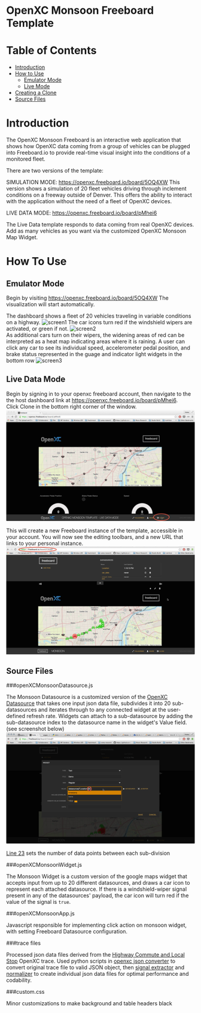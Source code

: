 OpenXC Monsoon Freeboard Template
=================================

# Table of Contents
*   [Introduction](#introduction)
*   [How to Use](#how-to-use)
	* [Emulator Mode](#emulator-mode)
	* [Live Mode](#live-mode)
*   [Creating a Clone](#creating-a-clone)
*   [Source Files](#source-files)

Introduction
==========
The OpenXC Monsoon Freeboard is an interactive web application that shows how OpenXC data coming from a group of vehicles can be plugged into Freeboard.io to provide real-time visual insight into the conditions of a monitored fleet.  

There are two versions of the template:

SIMULATION MODE: 
https://openxc.freeboard.io/board/5OQ4XW 
This version shows a simulation of 20 fleet vehicles driving through inclement conditions on a freeway outside of Denver.  This offers the ability to interact with the application without the need of a fleet of OpenXC devices.  

LIVE DATA MODE:
https://openxc.freeboard.io/board/pMhei6

The Live Data template responds to data coming from real OpenXC devices.  Add as many vehicles as you want via the customized OpenXC Monsoon Map Widget.

How To Use 
==========
Emulator Mode
------------------
Begin by visiting https://openxc.freeboard.io/board/5OQ4XW
The visualization will start automatically.

The dashboard shows a fleet of 20 vehicles traveling in variable conditions on a highway.
![screen1](./doc_images/Simulator/1.png)
The car icons turn red if the windshield wipers are activated, or green if not.
![screen2](./doc_images/Simulator/2.png)  
As additional cars turn on their wipers, the widening areas of red can be interpreted as a heat map indicating areas where it is raining.  A user can click any car to see its individual speed, accelerometer pedal position, and brake status represented in the guage and indicator light widgets in the bottom row
![screen3](./doc_images/Simulator/3.png)


Live Data Mode
------------------
Begin by signing in to your openxc freeboard account, then navigate to the the host dashboard link at https://openxc.freeboard.io/board/pMhei6.  
Click Clone in the bottom right corner of the window.
![screen1](./doc_images/Live/1.png)

This will create a new Freeboard instance of the template, accessible in your account.  You will now see the editing toolbars, and a new URL that links to your personal instance.
![screen5](./doc_images/5.png)



Source Files
------------

###openXCMonsoonDatasource.js

The Monsoon Datasource is a customized version of the [OpenXC Datasource](../openXCdatasource.js)  that takes one input json data file, subdivides it into 20 sub-datasources and iterates through to any connected widget at the user-defined refresh rate.  Widgets can attach to a sub-datasource by adding the sub-datasource index to the datasource name in the widget's Value field. (see screenshot below)
![screen8](./doc_images/8.png)

[Line 23](./monsoon_datasource.js#L23) sets the number of data points between each sub-division


###openXCMonsoonWidget.js

The Monsoon Widget is a custom version of the google maps widget that accepts input from up to 20 different datasources, and draws a car icon to represent each attached datasource.  If there is a windshield-wiper signal present in any of the datasources' payload, the car icon will turn red if the value of the signal is `true`.

###openXCMonsoonApp.js

Javascript responsible for implementing click action on monsoon widget, with setting Freeboard Datasource configuration.

###trace files

Processed json data files derived from the [Highway Commute and Local Stop](http://openxcplatform.com.s3.amazonaws.com/traces/localwithgps.json) OpenXC trace.  Used python scripts in [openxc json converter](../scripts/openxc_json_converter.py) to convert original trace file to valid JSON object, then [signal extractor](../scripts/signal_extractor.py) and [normalizer](../scripts/normalizer.py) to create individual json data files for optimal performance and codability.

###custom.css

Minor customizations to make background and table headers black